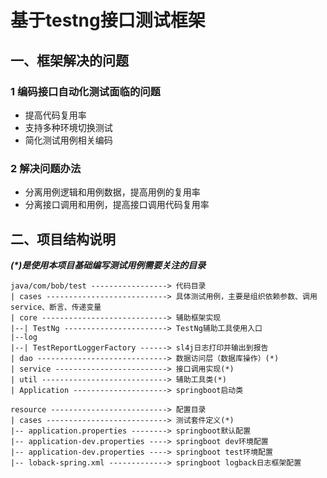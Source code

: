 # 基于testng接口测试框架
## 一、框架解决的问题
### 1 编码接口自动化测试面临的问题

- 提高代码复用率
- 支持多种环境切换测试
- 简化测试用例相关编码

### 2 解决问题办法

- 分离用例逻辑和用例数据，提高用例的复用率
- 分离接口调用和用例，提高接口调用代码复用率

## 二、项目结构说明
***(\*)是使用本项目基础编写测试用例需要关注的目录***
``` text
java/com/bob/test -----------------> 代码目录
| cases ---------------------------> 具体测试用例，主要是组织依赖参数、调用service、断言、传递变量
| core ----------------------------> 辅助框架实现
|--| TestNg -----------------------> TestNg辅助工具使用入口
|--log
|--| TestReportLoggerFactory ------> sl4j日志打印并输出到报告
| dao -----------------------------> 数据访问层（数据库操作）(*)
| service -------------------------> 接口调用实现(*)
| util ----------------------------> 辅助工具类(*)
| Application ---------------------> springboot启动类

resource --------------------------> 配置目录
| cases ---------------------------> 测试套件定义(*)
|-- application.properties --------> springboot默认配置
|-- application-dev.properties ----> springboot dev环境配置
|-- application-dev.properties ----> springboot test环境配置
|-- loback-spring.xml -------------> springboot logback日志框架配置

```
